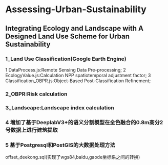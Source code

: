 # Assessing-Urban-Sustainability
## Integrating Ecology and Landscape with A Designed Land Use Scheme for Urban Sustainability
### 1_Land Use Classification(Google Earth Engine)

1 DataProcess.js:Remote Sensing Data Pre-processing;
2 EcologyValue.js:Calculation NPP spatiotemporal adjustment factor;
3 Classification_OBPR.js:Object-Based Post-Classification Refinement;

### 2_OBPR:Risk calculation

### 3_Landscape:Landscape index calculation

### 4 增加了基于DeeplabV3+的语义分割模型在全色融合的0.8m高分2号数据上进行建筑提取

### 5 基于Postgresql和PostGIS的大数据处理方法
offset_deekong.sql(实现了wgs84,baidu,gaode坐标系之间的转换)
